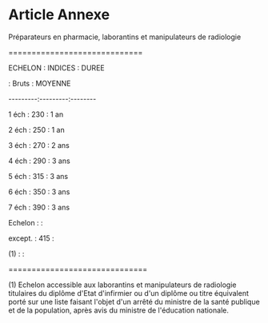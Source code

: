 # Article Annexe

Préparateurs en pharmacie, laborantins et manipulateurs de radiologie

=============================

ECHELON  : INDICES :  DUREE

:  Bruts  : MOYENNE

---------:---------:--------

1 éch    :   230   : 1 an

2 éch    :   250   : 1 an

3 éch    :   270   : 2 ans

4 éch    :   290   : 3 ans

5 éch    :   315   : 3 ans

6 éch    :   350   : 3 ans

7 éch    :   390   : 3 ans

Echelon  :         :

except.  :   415   :

(1)      :         :

==============================

(1) Echelon accessible aux laborantins et manipulateurs de radiologie titulaires du diplôme d'Etat d'infirmier ou d'un diplôme ou titre équivalent porté sur une liste faisant l'objet d'un arrêté du ministre de la santé publique et de la population, après avis du ministre de l'éducation nationale.
